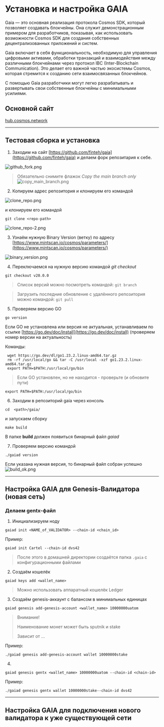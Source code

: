 # Установка и настройка GAIA

Gaia — это основная реализация протокола Cosmos SDK, который позволяет создавать блокчейны. Она служит демонстрационным примером для разработчиков, показывая, как использовать возможности Cosmos SDK для создания собственных децентрализованных приложений и систем.

Gaia включает в себя функциональность, необходимую для управления цифровыми активами, обработки транзакций и взаимодействия между различными блокчейнами через протокол IBC (Inter-Blockchain Communication). Это делает его важной частью экосистемы Cosmos, которая стремится к созданию сети взаимосвязанных блокчейнов.

С помощью Gaia разработчики могут легко разрабатывать и развертывать свои собственные блокчейны с минимальными усилиями.

## Основной сайт
[hub.cosmos.network](https://hub.cosmos.network/main)

---

## Тестовая сборка и установка
1. Заходим на сайт [https://github.com/finteh/gaia](https://github.com/finteh/gaia) и делаем форк репозитария к себе.

![github_fork.png](images/gaia/github_fork.png)

> Обязательно снимите флажок _Copy the main branch only_
![copy_main_branch.png](images/gaia/copy_main_branch.png)

2. Копируем адрес репозитория и клонируем его командой 

![clone_repo.png](images/gaia/clone_repo-1.png)

и клонируем его командой
``` Shell
git clone <repo-path>
```
![clone_repo-2.png](images/gaia/clone_repo-2.png)

3. Узнаём нужную Binary Version (ветку) по адресу  [https://www.mintscan.io/cosmos/parameters/](https://www.mintscan.io/cosmos/parameters/)

![binary_version.png](images/gaia/binary_version.png)
 
4. Переключаемся на нужную версию командой _git checkout <branch>_

``` Shell
git checkout v20.0.0
```

>Список версий можно посмотреть командой: `git branch`

>Загрузить последние обновление с удалённого репозитория можно командой: `git pull `


5. Проверяем версию GO
``` Shell
go version
```
Если GO не установлена или версия не актуальная, устанавливаем по ссылке [https://go.dev/doc/install](https://go.dev/doc/install)
(проверяем номер версии на актуальность)

Команды:
``` Shell
 wget https://go.dev/dl/go1.23.2.linux-amd64.tar.gz
 rm -rf /usr/local/go && tar -C /usr/local -xzf go1.23.2.linux-amd64.tar.gz
 export PATH=$PATH:/usr/local/go/bin
```
> Если GO установлен, но не находится - проверьте (и обновите пути)
``` Shell
export PATH=$PATH:/usr/local/go/bin
```
6. Заходим в репозиторий gaia через консоль
``` Shell
cd  <path>/gaia/
```
и запускаем сборку  
``` Shell
make build
```
В папке __build__ должен появиться бинарный файл _gaiad_

7. Проверяем версию командой 
``` Shell
./gaiad version
```
Если указана нужная версия, то бинарный файл собран успешно
![build_ok.png](images/gaia/build_ok.png)

---

## Настройка GAIA для Genesis-Валидатора (новая сеть)
### Делаем gentx-файл
1. Инициализируем ноду
```Shell
gaiad init <NAME_of_VALIDATOR> --chain-id <chain_id>
```
Пример:
```Shell
gaiad init Cartel --chain-id dvs42
```
>После этого в домашней директории создаётся папка `.gaia` с конфигурационными файлами

2. Создаём кошелёк
```Shell
gaiad keys add <wallet_name>
```
> Можно использовать аппаратный кошелёк Ledger

3. Создаём genesis-аккаунт с балансом в минимальных единицах
```Shell
gaiad genesis add-genesis-account <wallet_name> 10000000uatom
```

>Внимание!
> 
>Наименование монет может быть sputnik и stake
> 
>Зависит от ... 
 

Пример:
```Shell
./gaiad genesis add-genesis-account wallet 10000000stake
```

4.
```Shell
gaiad genesis gentx <wallet_name> 10000000uatom --chain-id <chain-id>
```
Пример:
```Shell
./gaiad genesis gentx wallet 10000000stake--chain-id dvs42
```


---

## Настройка GAIA для подключения нового валидатора к уже существующей сети




